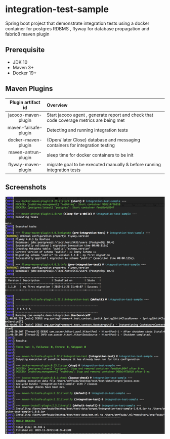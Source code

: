 # integration-test-sample
Spring boot project that demonstrate integration tests using a docker container for postgres RDBMS , flyway for database propagation and fabric8 maven plugin

## Prerequisite
* JDK 10
* Maven 3+
* Docker 19+

## Maven Plugins
| Plugin artifact id| Overview |
| :-------------: |:-------------|
| jacoco-maven-plugin |Start jacoco agent , generate report and check that code coverage metrics are being met|
| maven-failsafe-plugin | Detecting and running integration tests|
| docker-maven-plugin | (Open/ later Close) database and messaging containers for integration testing|
| maven-antrun-plugin | sleep time for docker containers to be init|
| flyway-maven-plugin | migrate goal to be executed manually & before running integration tests|


## Screenshots
![alt text](https://github.com/amr-fouda/integration-test-sample/blob/master/1_StartingContainers.png)
![alt text](https://github.com/amr-fouda/integration-test-sample/blob/master/2_StoppingContainers.png)
